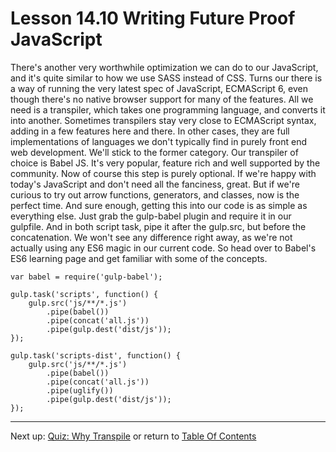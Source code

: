 # Lesson 14.10 Writing Future Proof JavaScript

There's another very worthwhile optimization we can do to our JavaScript, and it's quite similar to how we use SASS instead of CSS. Turns our there is a way of running the very latest spec of JavaScript, ECMAScript 6, even though there's no native browser support for many of the features. All we need is a transpiler, which takes one programming language, and converts it into another. Sometimes transpilers stay very close to ECMAScript syntax, adding in a few features here and there. In other cases, they are full implementations of languages we don't typically find in purely front end web development. We'll stick to the former category. Our transpiler of choice is Babel JS. It's very popular, feature rich and well supported by the community. Now of course this step is purely optional. If we're happy with today's JavaScript and don't need all the fanciness, great. But if we're curious to try out arrow functions, generators, and classes, now is the perfect time. And sure enough, getting this into our code is as simple as everything else. Just grab the gulp-babel plugin and require it in our gulpfile. And in both script task, pipe it after the gulp.src, but before the concatenation. We won't see any difference right away, as we're not actually using any ES6 magic in our current code. So head over to Babel's ES6 learning page and get familiar with some of the concepts.

```
var babel = require('gulp-babel');

gulp.task('scripts', function() {
	gulp.src('js/**/*.js')
		.pipe(babel())
		.pipe(concat('all.js'))
		.pipe(gulp.dest('dist/js'));
});

gulp.task('scripts-dist', function() {
	gulp.src('js/**/*.js')
		.pipe(babel())
		.pipe(concat('all.js'))
		.pipe(uglify())
		.pipe(gulp.dest('dist/js'));
});
```

- - -
Next up: [Quiz: Why Transpile](ND024_Part3_Lesson14_11.md) or return to [Table Of Contents](./ND024_TableOfContents.md)
